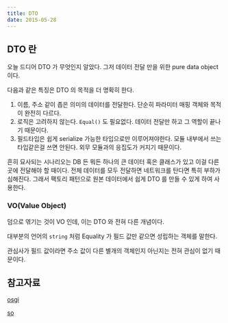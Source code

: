 ```yaml
---
title: DTO
date: 2015-05-28
---
```


## DTO 란

오늘 드디어 DTO 가 무엇인지 알았다. 그저 데이터 전달 만을 위한 pure data object 이다. 

다음과 같은 특징은 DTO 의 목적을 더 명확히 한다.
1. 이름, 주소 같이 좁은 의미의 데이터를 전달한다. 단순히 파라미터 매핑 객체와 목적이 완전히 다르다.
2. 로직은 고려하지 않는다. ```Equal()``` 도 필요없다. 데이터 전달만 하고 그 역할이 끝나기 때문이다.
3. 필드타입은 쉽게 serialize 가능한 타입으로만 이루어져야한다. 모듈 내부에서 쓰는 타입같은걸 쓰면 안된다. 외무 모듈과의 응집도가 커지기 때문이다.


흔히 묘사되는 시나리오는 DB 든 뭐든 하나의 큰 데이터 혹은 클래스가 있고 이걸 다른 곳에 전달해야 할 때이다. 전체 데이터를 모두 전달하면 네트워크를 탄다면 특히 부하가 심해진다. 그래서 팩토리 패턴으로 원본 데이터에서 쉽게 DTO 를 만들 수 있게 하여 사용한다.




### VO(Value Object)

덤으로 엮기는 것이 VO 인데, 이는 DTO 와 전혀 다른 개념이다.

대부분의 언어의 ```string``` 처럼 Equality 가 필드 값만 같으면 성립하는 객체를 말한다.

관심사가 필드 값이라면 주소 값이 다른 별개의 객체인지 아닌지는 전혀 관심이 없기 때문이다.




## 참고자료

[osgi](https://enroute.osgi.org/FAQ/420-dtos.html)

[so](https://stackoverflow.com/questions/8830957/is-a-data-transfer-object-the-same-as-a-value-object/8837737#8837737)